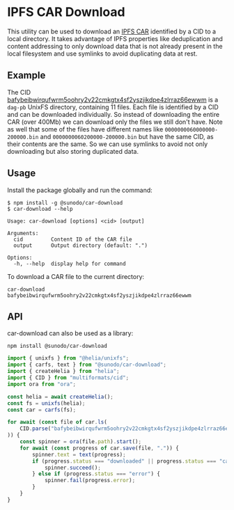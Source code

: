 # IPFS CAR Download

This utility can be used to download an [IPFS CAR](https://ipld.io/specs/transport/car/carv1/) identified by a CID to a local directory. It takes advantage of IPFS properties like deduplication and content addressing to only download data that is not already present in the local filesystem and use symlinks to avoid duplicating data at rest.

## Example

The CID [bafybeibwirqufwrm5oohry2v22cmkgtx4sf2yszjikdpe4zlrraz66ewwm](https://explore.ipld.io/#/explore/bafybeibwirqufwrm5oohry2v22cmkgtx4sf2yszjikdpe4zlrraz66ewwm) is a `dag-pb` UnixFS directory, containing 11 files. Each file is identified by a CID and can be downloaded individually. So instead of downloading the entire CAR (over 400Mb) we can download only the files we still don't have. Note as well that some of the files have different names like `0000000060000000-200000.bin` and `0000000060200000-200000.bin` but have the same CID, as their contents are the same. So we can use symlinks to avoid not only downloading but also storing duplicated data.

## Usage

Install the package globally and run the command:

```shell
$ npm install -g @sunodo/car-download
$ car-download --help

Usage: car-download [options] <cid> [output]

Arguments:
  cid         Content ID of the CAR file
  output      Output directory (default: ".")

Options:
  -h, --help  display help for command
```

To download a CAR file to the current directory:

```shell
car-download bafybeibwirqufwrm5oohry2v22cmkgtx4sf2yszjikdpe4zlrraz66ewwm
```

## API

car-download can also be used as a library:

```shell
npm install @sunodo/car-download
```

```typescript
import { unixfs } from "@helia/unixfs";
import { carfs, text } from "@sunodo/car-download";
import { createHelia } from "helia";
import { CID } from "multiformats/cid";
import ora from "ora";

const helia = await createHelia();
const fs = unixfs(helia);
const car = carfs(fs);

for await (const file of car.ls(
    CID.parse("bafybeibwirqufwrm5oohry2v22cmkgtx4sf2yszjikdpe4zlrraz66ewwm"),
)) {
    const spinner = ora(file.path).start();
    for await (const progress of car.save(file, ".")) {
        spinner.text = text(progress);
        if (progress.status === "downloaded" || progress.status === "cached") {
            spinner.succeed();
        } else if (progress.status === "error") {
            spinner.fail(progress.error);
        }
    }
}
```
